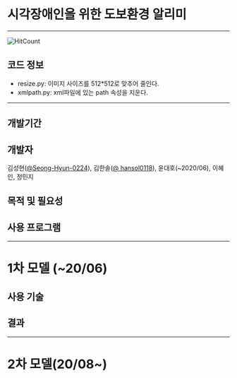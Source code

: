 # 시각장애인을 위한 도보환경 알리미
---
![HitCount](http://hits.dwyl.com/minji-o-j/system-for-visually-impaired.svg)

## 코드 정보
- resize.py: 이미지 사이즈를 512*512로 맞추어 줄인다.  
- xmlpath.py: xml파일에 있는 path 속성을 지운다.
---

## 개발기간

## 개발자
김성현([@Seong-Hyun-0224](https://github.com/Seong-Hyun-0224)), 김한솔([@	hansol0118](https://github.com/hansol0118)), 윤대호(~2020/06), 이혜인, 정민지


## 목적 및 필요성

## 사용 프로그램

---
# 1차 모델 (~20/06)

## 사용 기술

## 결과
---
# 2차 모델(20/08~)

